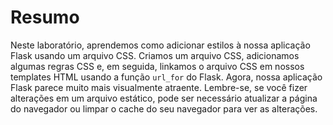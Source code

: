 # Resumo

Neste laboratório, aprendemos como adicionar estilos à nossa aplicação Flask usando um arquivo CSS. Criamos um arquivo CSS, adicionamos algumas regras CSS e, em seguida, linkamos o arquivo CSS em nossos templates HTML usando a função `url_for` do Flask. Agora, nossa aplicação Flask parece muito mais visualmente atraente. Lembre-se, se você fizer alterações em um arquivo estático, pode ser necessário atualizar a página do navegador ou limpar o cache do seu navegador para ver as alterações.
